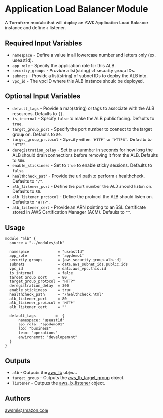 Application Load Balancer Module
===========

A Terraform module that will deploy an AWS Application Load Balancer instance and define a listener.

Required Input Variables
----------------------

- `namespace` - Define a value in all lowercase number and letters only (ex. useast1d).
- `app_role` - Specify the application role for this ALB.
- `security_groups` - Provide a list(string) of security group IDs.
- `subnets` - Provide a list(string) of subnet IDs to deploy the ALB into.
- `vpc_id` - The vpc ID where this ALB instance should be deployed.

Optional Input Variables
----------------------

- `default_tags` - Provide a map(string) or tags to associate with the ALB
resources. Defaults to `{}`.
- `is_internal` - Specify `false` to make the ALB public facing. Defaults to `true`.
- `target_group_port` - Specify the port number to connect to the target group on. Defaults to `80`.
- `target_group_protocol` - Specify either `"HTTP"` or `"HTTPS"`. Defaults to `"HTTP"`.
- `deregistration_delay` - Set to a nunmber in seconds for how long the ALB should drain connections before removing it from the ALB. Defaults to `300`.
- `enable_stickiness` - Set to `true` to enable sticky sessions. Defaults to `false`.
- `healthcheck_path` - Provide the url path to perform a healthcheck. Defaults to `"/"`.
- `alb_listener_port` - Define the port number the ALB should listen on. Defaults to `80`.
- `alb_listener_protocol` - Define the protocol the ALB should listen on. Defaults to `"HTTP"`.
- `alb_listener_cert` - Provide an ARN pointing to an SSL Certificate stored in AWS Certification Manager (ACM). Defaults to `""`.

Usage
-----

```hcl
module "alb" {
  source = "../modules/alb"

  namespace             = "useast1d"
  app_role              = "appdemo1"
  security_groups       = [aws_security_group.alb.id]
  subnets               = data.aws_subnet_ids.public.ids
  vpc_id                = data.aws_vpc.this.id
  is_internal           = false
  target_group_port     = 80
  target_group_protocol = "HTTP"
  deregistration_delay  = 300
  enable_stickiness     = true
  healthcheck_path      = "/healthcheck.html"
  alb_listener_port     = 80
  alb_listener_protocol = "HTTP"
  alb_listener_cert     = ""

  default_tags         =  {
      namespace: "useast1d"
      app_role: "appdemo01"
      lob: "business"
      team: "operations"
      environemnt: "developement"
  }
}
```

Outputs
----------------------

- `alb` - Outputs the [aws_lb](https://registry.terraform.io/providers/hashicorp/aws/latest/docs/resources/lb) object.
- `target_group` - Outputs the [aws_lb_target_group](https://registry.terraform.io/providers/hashicorp/aws/latest/docs/resources/lb_target_group) object.
- `listener` - Outputs the [aws_lb_listener](https://registry.terraform.io/providers/hashicorp/aws/latest/docs/resources/lb_listener) object.

Authors
----------------------

awsml@amazon.com
